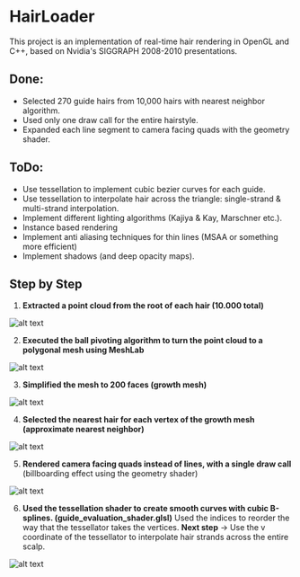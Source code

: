 # HairLoader

This project is an implementation of real-time hair rendering in OpenGL and C++, based on Nvidia's SIGGRAPH 2008-2010 presentations. 

## Done:
- Selected 270 guide hairs from 10,000 hairs with nearest neighbor algorithm.
- Used only one draw call for the entire hairstyle.
- Expanded each line segment to camera facing quads with the geometry shader.

## ToDo:
- Use tessellation to implement cubic bezier curves for each guide.
- Use tessellation to interpolate hair across the triangle: single-strand & multi-strand interpolation.
- Implement different lighting algorithms (Kajiya & Kay, Marschner etc.).
- Instance based rendering
- Implement anti aliasing techniques for thin lines (MSAA or something more efficient)
- Implement shadows (and deep opacity maps).

## Step by Step

1. **Extracted a point cloud from the root of each hair (10.000 total)**

![alt text](https://i.postimg.cc/PrrTnH5d/point-cloud.png)<br>


2. **Executed the ball pivoting algorithm to turn the point cloud to a polygonal mesh using MeshLab**

![alt text](https://i.postimg.cc/dVrWWkc3/ball-pivoting.png)<br>


3. **Simplified the mesh to 200 faces (growth mesh)**

![alt text](https://i.postimg.cc/7hckNG8X/growth-mesh.png)<br>


4. **Selected the nearest hair for each vertex of the growth mesh (approximate nearest neighbor)**

![alt text](https://i.postimg.cc/mrQg2wf4/guides-1.png)<br>



5. **Rendered camera facing quads instead of lines, with a single draw call** (billboarding effect using the geometry shader)

![alt text](https://i.postimg.cc/RVyS78v9/quads.png)<br>

6. **Used the tessellation shader to create smooth curves with cubic B-splines. (guide_evaluation_shader.glsl)** Used the indices to reorder the way that the tessellator takes the vertices. **Next step** -> Use the v coordinate of the tessellator to interpolate hair strands across the entire scalp.


![alt text](https://i.postimg.cc/L6H5n4c0/bspline.png)

